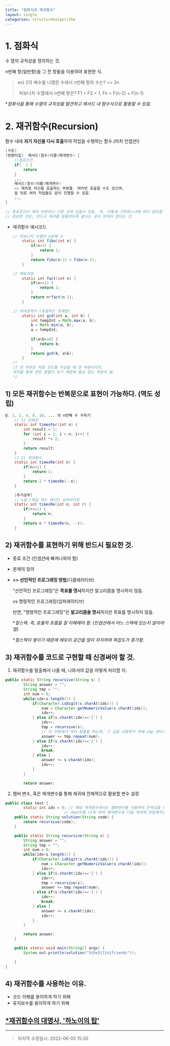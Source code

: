 ```yaml
---
title: "점화식과 재귀함수"
layout: single
categories: structure&algorithm
---
```


# 1. 점화식

수 열의 규칙성을 정의하는 것.

n번째 항(일반항)을 그 전 항들을 이용하여 표현한 식.

> ex) 2의 배수를 나열한 수에서 n번째 항의 수는? => 2n
>
> ​      피보나치 수열에서 n번째 항은? F1 = F2 = 1, Fn = F(n-2) + F(n-1)

**점화식을 통해 수열의 규칙성을 발견하고 메서드 내 함수식으로 활용할 수 있음.*

# 2. 재귀함수(Recursion)

함수 내에 **자기 자신을 다시 호출**하여 작업을 수행하는 함수.(마치 인셉션!)

```java
[구조]
(변환타입)  메서드(함수)이름(매개변수) {
	//종료조건
	if(  ) {
		return
	}
	...
	메서드(함수)이름(매개변수)
	=> 재귀로 자신을 호출하는 부분들. 여러번 호출할 수도 있으며, 
    앞 뒤로 여러 작업들도 같이 진행할 수 있음.
	...
}

// 종료조건이 재귀 부분이나 다른 곳에 있을수 있음. 즉, 어떻게 구현하느냐에 따라 달라질 수 있음.
// 중요한 것은, 반드시 재귀를 탈출하도록 끝나는 곳이 있어야 한다는 것.
```

- 재귀함수 예시코드

  ```java
  // 피보나치 수열의 n번째 수
      static int fibo(int n) {
          if(n<3) {
              return 1;
          }
          return fibo(n-2) + fibo(n-1);
      }
  ```

  ```java
  // 팩토리얼
      static int fact(int n) {
          if(n==1) {
              return 1;
          }
          return n*fact(n-1);
      }
  ```

  ```java
  // 최대공약수 (유클리드 호제법)
      static int gcd(int a, int b) {
          int tempInt = Math.max(a, b);
          b = Math.min(a, b);
          a = tempInt;
          
          if(a%b==0) {
              return b;
          }
          return gcd(b, a%b);
      }
  /*
  if 윗 부분은 처음 코드를 작성할 때 짠 부분이지만, 
  재귀를 통해 한번 정렬이 되기 때문에 필요 없는 부분이 됨.
  */
  ```
  
  

## 1) 모든 재귀함수는 반복문으로 표현이 가능하다. (역도 성립)

```java
Q. 1, 2, 4, 8, 16, ... 의 n번째 수 구하기
    // 1) 반복문
    static int timesFor(int n) {
        int result = 1;
        for (int i = 1; i < n; i++) {
            result *= 2;
        }
        return result;
    }
    // 2) 재귀함수
    static int timesRe(int n) {
        if(n==1) {
            return 1;
        }
        return 2 * timesRe(--n);
    }

	[추가공부]
	// n을 r제곱 하는 메서드 오버라이딩
    static int timesRe(int n, int r) {
        if(r==1) {
            return n;
        }
        return n * timesRe(n, --r);
    }
```



## 2) 재귀함수를 표현하기 위해 반드시 필요한 것.

- 종료 조건 (인셉션에 빠져나와야 함)

- 문제의 정의 

- **=> 선언적인 프로그래밍 방법**(디클래러티브) 

  "선언적인 프로그래밍"은 **목표를 명시**하지만 알고리즘을 명시하지 않음.

  vs 명령적인 프로그래밍(임퍼래이티브)

  반면, "명령적인 프로그래밍"은 **알고리즘을 명시**하지만 목표를 명시하지 않음.

  

  **컬스텍. 즉, 호출의 흐름을 잘 이해해야 함. (인셉션에서 어느 스텍에 있는지 알아야 함)*

  **컬스텍이 쌓이기 때문에 메모리 공간을 많이 차지하며 복잡도가 증가함.*

  

## 3) 재귀함수를 코드로 구현할 때 신경써야 할 것.

1)  재귀함수를 탈출해서 나올 때, 나와서의 값을 어떻게 처리할 지.

```java
public static String recursive(String s) {
        String answer = "";
        String tmp = "";
        int num = 0;
        while(idx<s.length()) {
            if(Character.isDigit(s.charAt(idx))) {
                num = Character.getNumericValue(s.charAt(idx));
                idx++;
            } else if(s.charAt(idx)=='{') {
                idx++;
                tmp = recursive(s); 
                // 이 부분에서 재귀 탈출을 하는데, 그 값을 사용하기 위해 tmp 변수로 받아줌.
                answer += tmp.repeat(num);
            } else if(s.charAt(idx)=='}') {
                idx++;
                break;
            } else {
                answer += s.charAt(idx);
                idx++;
            }
        }

        return answer;
```

2) 맴버 변수, 혹은 매개변수를 통해 재귀에 전체적으로 활용할 변수 설정

```java
public class test {
        static int idx = 0; // 해당 재귀함수에서는 맴버변수를 사용하여 인덱싱을 유지함.
    					  // depth를 +1씩 하여 매개변수로 다음 재귀에 전달해주는 방법도 있음.
    public static String solution(String code) {
        return recursive(code);
    }

    public static String recursive(String s) {
        String answer = "";
        String tmp = "";
        int num = 0;
        while(idx<s.length()) {
            if(Character.isDigit(s.charAt(idx))) {
                num = Character.getNumericValue(s.charAt(idx));
                idx++;
            } else if(s.charAt(idx)=='{') {
                idx++;
                tmp = recursive(s);
                answer += tmp.repeat(num);
            } else if(s.charAt(idx)=='}') {
                idx++;
                break;
            } else {
                answer += s.charAt(idx);
                idx++;
            }
        }

        return answer;
    }

    public static void main(String[] args) {
        System.out.println(solution("5{he2{l}o}friends"));

    }
}
```

## 4) 재귀함수를 사용하는 이유.

- 코드 이해를 용이하게 하기 위해
- 유지보수를 용이하게 하기 위해

## [*재귀함수의 대명사, '하노이의 탑'](https://jiyongyoon.github.io/structure&algorithm/%ED%95%98%EB%85%B8%EC%9D%B4%EC%9D%98%ED%83%91/)

------

> 마지막 수정일시: 2022-06-05 15:30